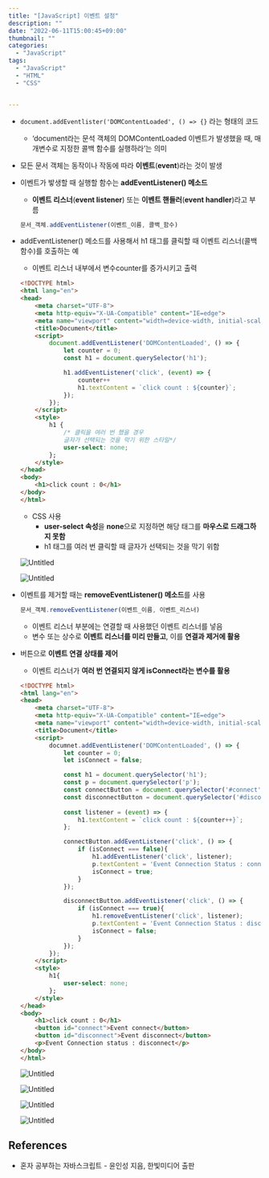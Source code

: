 ```yaml
---
title: "[JavaScript] 이벤트 설정"
description: ""
date: "2022-06-11T15:00:45+09:00"
thumbnail: ""
categories:
  - "JavaScript"
tags:
  - "JavaScript"
  - "HTML"
  - "CSS"


---
```

<!--more-->

- `document.addEventlister('DOMContentLoaded', () => {}`  라는 형태의 코드
    - ‘document라는 문석 객체의 DOMContentLoaded 이벤트가 발생했을 때, 매개변수로 지정한 콜백 함수를 실행하라’는 의미

- 모든 문서 객체는 동작이나 작동에 따라 **이벤트**(**event**)라는 것이 발생
- 이벤트가 밯생할 때 실행할 함수는 **addEventListener() 메소드**
    - **이벤트 리스너**(**event listener**) 또는 **이벤트 핸들러**(**event handler**)라고 부름
    
    ```jsx
    문서_객체.addEventListener(이벤트_이름, 콜백_함수)
    ```
    
- addEventListener() 메소드를 사용해서 h1 태그를 클릭할 때 이벤트 리스너(콜백 함수)를 호출하는 예
    - 이벤트 리스너 내부에서 변수counter를 증가시키고 출력
    
    ```html
    <!DOCTYPE html>
    <html lang="en">
    <head>
        <meta charset="UTF-8">
        <meta http-equiv="X-UA-Compatible" content="IE=edge">
        <meta name="viewport" content="width=device-width, initial-scale=1.0">
        <title>Document</title>
        <script>
            document.addEventListener('DOMContentLoaded', () => {
                let counter = 0;
                const h1 = document.querySelector('h1');
    
                h1.addEventListener('click', (event) => {
                    counter++
                    h1.textContent = `click count : ${counter}`;
                });
            });
        </script>
        <style>
            h1 {
                /* 클릭을 여러 번 했을 경우
                글자가 선택되는 것을 막기 위한 스타일*/
                user-select: none;
            };
        </style>
    </head>
    <body>
        <h1>click count : 0</h1>
    </body>
    </html>
    ```
    
    - CSS 사용
        - **user-select 속성**을 **none**으로 지정하면 해당 태그를 **마우스로 드래그하지 못함**
        - h1 태그를 여러 번 클릭할 때 글자가 선택되는 것을 막기 위함
    
    ![Untitled](/images/lang_javascript/study_1/JavaScript_이벤트_설정/Untitled.png)
    
    ![Untitled](/images/lang_javascript/study_1/JavaScript_이벤트_설정/Untitled%201.png)
    
- 이벤트를 제거할 때는 **removeEventListener() 메소드**를 사용
    
    ```jsx
    문서_객체.removeEventListener(이벤트_이름, 이벤트_리스너)
    ```
    
    - 이벤트 리스너 부분에는 연결할 때 사용했던 이벤트 리스너를 넣음
    - 변수 또는 상수로 **이벤트 리스너를 미리 만들고**, 이를 **연결과 제거에 활용**

- 버튼으로 **이벤트 연결 상태를 제어**
    - 이벤트 리스너가 **여러 번 연결되지 않게 isConnect라는 변수를 활용**
    
    ```html
    <!DOCTYPE html>
    <html lang="en">
    <head>
        <meta charset="UTF-8">
        <meta http-equiv="X-UA-Compatible" content="IE=edge">
        <meta name="viewport" content="width=device-width, initial-scale=1.0">
        <title>Document</title>
        <script>
            documnet.addEventListener('DOMContentLoaded', () => {
                let counter = 0;
                let isConnect = false;
    
                const h1 = document.querySelector('h1');
                const p = document.querySelector('p');
                const connectButton = document.querySelector('#connect');
                const disconnectButton = document.querySelector('#disconnect');
                
                const listener = (event) => {
                    h1.textContent = `click count : ${counter++}`;
                };
    
                connectButton.addEventListener('click', () => {
                    if (isConnect === false){
                        h1.addEventListener('click', listener);
                        p.textContent = 'Event Connection Status : connected';
                        isConnect = true;
                    }
                });
    
                disconnectButton.addEventListener('click', () => {
                    if (isConnect === true){
                        h1.removeEventListener('click', listener);
                        p.textContent = 'Event Connection Status : disconnected';
                        isConnect = false;
                    }
                });
            });
        </script>
        <style>
            h1{
                user-select: none;
            };
        </style>
    </head>
    <body>
        <h1>click count : 0</h1>
        <button id="connect">Event connect</button>
        <button id="disconnect">Event disconnect</button>
        <p>Event Connection status : disconnect</p>
    </body>
    </html>
    ```
    
    ![Untitled](/images/lang_javascript/study_1/JavaScript_이벤트_설정/Untitled%202.png)
    
    ![Untitled](/images/lang_javascript/study_1/JavaScript_이벤트_설정/Untitled%203.png)
    
    ![Untitled](/images/lang_javascript/study_1/JavaScript_이벤트_설정/Untitled%204.png)
    
    ![Untitled](/images/lang_javascript/study_1/JavaScript_이벤트_설정/Untitled%205.png)
    

## References

- 혼자 공부하는 자바스크립트 - 윤인성 지음, 한빛미디어 출판
